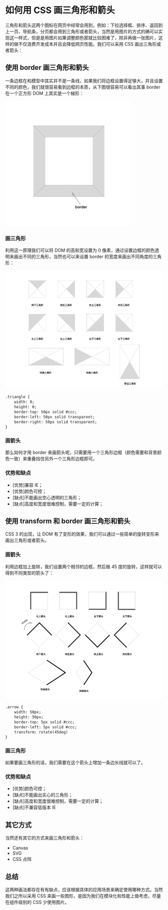# 如何用 CSS 画三角形和箭头
三角形和箭头这两个图标在网页中经常会用到，例如：下拉选择框、排序、返回到上一页、导航条，分页都会用到三角形或者箭头，当然是用图片的方式的确可以实现这一样式，但是是用图片如果调整颜色那就比较困难了，除非再做一张图片，这样的做不仅浪费开发成本并且会降低网页性能。我们可以采用 CSS 画出三角形或者箭头：

## 使用 border 画三角形和箭头
一条边框在和模型中其实并不是一条线，如果我们将边框设置得足够大，并且设置不同的颜色，我们就很容易看到边框的本质，从下图很容易可以看出其事 border 在一个正方形 DOM 上其实是一个梯形：

![border](../resources/images/css-border.png)

### 画三角形
利用这一原理我们可以将 DOM 的高和宽设置为 0 像素，通过设置边框的颜色透明来画出不同的三角形，当然也可以来设置 border 的宽度来画出不同角度的三角形：

![border](../resources/images/css-border-triangle.png)


```
.triangle {
	width: 0;
	height: 0;
	border-top: 50px solid #ccc;
	border-left: 50px solid transparent;
	border-right: 50px solid transparent;
}
```

### 画箭头
那么如何才用 border 来画箭头呢，只需要用一个三角形边框（颜色需要和背景颜色一致）来重叠挡住另外一个三角形边框即可。

### 优势和缺点

* [优势]兼容 IE；
* [优势]颜色可控；
* [缺点]不能画出空心透明的三角形；
* [缺点]高度和宽度很难控制，需要一定的计算；

## 使用 transform 和 border 画三角形和箭头
CSS 3 的出现，让 DOM 有了变形的效果，我们可以通过一些简单的旋转变形来画出三角形或者箭头。

### 画箭头
利用边框加上旋转，我们设置两个相邻的边框，然后做 45 度的旋转，这样就可以得到不同类型的箭头了：

![transform](../resources/images/css-transform-arrow.png)

```
.arrow {
	width: 50px;
	height: 50px;
	border-top: 5px solid #ccc;
	border-left: 5px solid #ccc;
	transform: rotate(45deg)
}
```

### 画三角形
如果要画三角形的话，我们需要在这个箭头上增加一条边长线就可以了。

### 优势和缺点

* [优势]颜色可控；
* [缺点]不能画出实心的三角形；
* [缺点]高度和宽度很难控制，需要一定的计算；
* [缺点]不兼容低版本 IE

## 其它方式
当然还有其它的方式来画三角形和箭头：

* Canvas
* SVG
* CSS 点阵

## 总结
这两种画法都存在有有缺点，应该根据具体的应用场景来确定使用哪种方式。当然我们之所以采用 CSS 来画一些图形，是因为我们在模块化和性能上做考虑，尽量在组件级别的 CSS 少使用图片。



